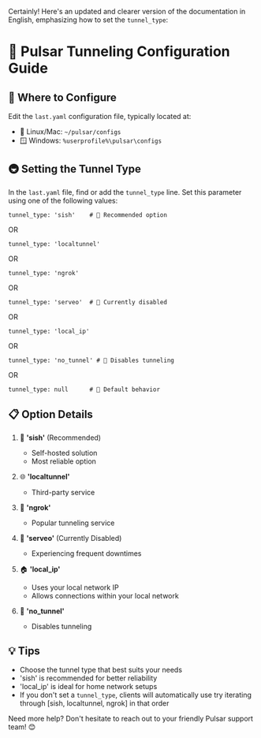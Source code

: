 Certainly! Here's an updated and clearer version of the documentation in English, emphasizing how to set the `tunnel_type`:

# 🚀 Pulsar Tunneling Configuration Guide

## 🔧 Where to Configure

Edit the `last.yaml` configuration file, typically located at:

- 🐧 Linux/Mac: `~/pulsar/configs`
- 🪟 Windows: `%userprofile%\pulsar\configs`

## 🚇 Setting the Tunnel Type

In the `last.yaml` file, find or add the `tunnel_type` line. Set this parameter using one of the following values:


`tunnel_type: 'sish'    # 🌟 Recommended option`


OR

`tunnel_type: 'localtunnel'`

OR

`tunnel_type: 'ngrok'`

OR 

`tunnel_type: 'serveo'  # 🚫 Currently disabled`

OR 

`tunnel_type: 'local_ip'`

OR 

`tunnel_type: 'no_tunnel' # 🔄 Disables tunneling`

OR

`tunnel_type: null      # 🔄 Default behavior`

## 📋 Option Details

1. 🌟 **'sish'** (Recommended)
   - Self-hosted solution
   - Most reliable option

2. 🌐 **'localtunnel'**
   - Third-party service

3. 🔗 **'ngrok'**
   - Popular tunneling service

4. 🚫 **'serveo'** (Currently Disabled)
   - Experiencing frequent downtimes

5. 🏠 **'local_ip'**
   - Uses your local network IP
   - Allows connections within your local network

6. 🔄 **'no_tunnel'**
   - Disables tunneling

## 💡 Tips

- Choose the tunnel type that best suits your needs
- 'sish' is recommended for better reliability
- 'local_ip' is ideal for home network setups
- If you don't set a `tunnel_type`, clients will automatically use try iterating through [sish, localtunnel, ngrok] in that order

Need more help? Don't hesitate to reach out to your friendly Pulsar support team! 😊
